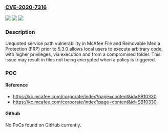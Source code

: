 ### [CVE-2020-7316](https://cve.mitre.org/cgi-bin/cvename.cgi?name=CVE-2020-7316)
![](https://img.shields.io/static/v1?label=Product&message=File%20%26%20Removable%20Media%20Protection%20(FRP)&color=blue)
![](https://img.shields.io/static/v1?label=Version&message=%3C%205.3.0%20&color=brighgreen)
![](https://img.shields.io/static/v1?label=Vulnerability&message=CWE-428%20Unquoted%20Search%20Path%20or%20Element&color=brighgreen)

### Description

Unquoted service path vulnerability in McAfee File and Removable Media Protection (FRP) prior to 5.3.0 allows local users to execute arbitrary code, with higher privileges, via execution and from a compromised folder. This issue may result in files not being encrypted when a policy is triggered.

### POC

#### Reference
- https://kc.mcafee.com/corporate/index?page=content&id=SB10330
- https://kc.mcafee.com/corporate/index?page=content&id=SB10330

#### Github
No PoCs found on GitHub currently.

